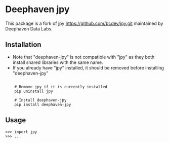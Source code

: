 Deephaven jpy
=============

This package is a fork of jpy https://github.com/bcdev/jpy.git maintained by Deephaven Data Labs.


Installation
------------

- Note that "deephaven-jpy" is not compatible with "jpy" as they both install shared libraries with the same name.
- If you already have "jpy" installed, it should be removed before installing "deephaven-jpy"

```

    # Remove jpy if it is currently installed
    pip uninstall jpy

    # Install deephaven-jpy
    pip install deephaven-jpy

```

Usage
-----

    >>> import jpy
    >>> ...
